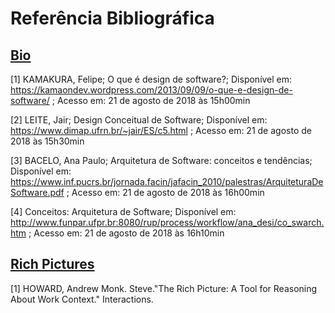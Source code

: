 # Referência Bibliográfica

## [Bio](/)

[1] KAMAKURA, Felipe; O que é design de software?; Disponível em: https://kamaondev.wordpress.com/2013/09/09/o-que-e-design-de-software/ ; Acesso em: 21 de agosto de 2018 às 15h00min

[2] LEITE, Jair; Design Conceitual de Software; Disponível em: https://www.dimap.ufrn.br/~jair/ES/c5.html ; Acesso em: 21 de agosto de 2018 às 15h30min

[3] BACELO, Ana Paulo; Arquitetura de Software: conceitos e tendências; Disponível em: https://www.inf.pucrs.br/jornada.facin/jafacin_2010/palestras/ArquiteturaDeSoftware.pdf ; Acesso em: 21 de agosto de 2018 às 16h00min

[4] Conceitos: Arquitetura de Software; Disponível em: http://www.funpar.ufpr.br:8080/rup/process/workflow/ana_desi/co_swarch.htm ; Acesso em: 21 de agosto de 2018 às 16h10min

## [Rich Pictures](/richpictures)

[1] HOWARD, Andrew Monk. Steve."The Rich Picture: A Tool for Reasoning About Work Context." Interactions.
